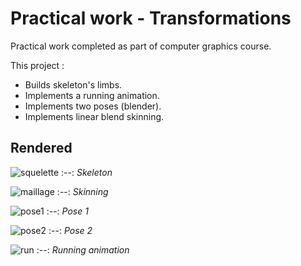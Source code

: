 # Practical work - Transformations
Practical work completed as part of computer graphics course.

This project :
* Builds skeleton's limbs.
* Implements a running animation.
* Implements two poses (blender).
* Implements linear blend skinning.

## Rendered
![squelette](https://user-images.githubusercontent.com/22164525/158265889-d2e9860a-27eb-4c1a-9805-61f53d9fd3d7.PNG)
:--:
*Skeleton*

![maillage](https://user-images.githubusercontent.com/22164525/158265910-743157fc-61c0-46fc-b52a-658b25b5c283.PNG)
:--:
*Skinning*

![pose1](https://user-images.githubusercontent.com/22164525/158265930-6ac4916b-f80f-4267-b1e1-e02d6383f904.PNG)
:--:
*Pose 1*

![pose2](https://user-images.githubusercontent.com/22164525/158266071-8760e882-43b8-49e1-ba77-05742cb07b02.PNG)
:--:
*Pose 2*

![run](https://user-images.githubusercontent.com/22164525/158266990-dea099fd-d9fd-4334-b589-8704cf1e0754.gif)
:--:
*Running animation*

